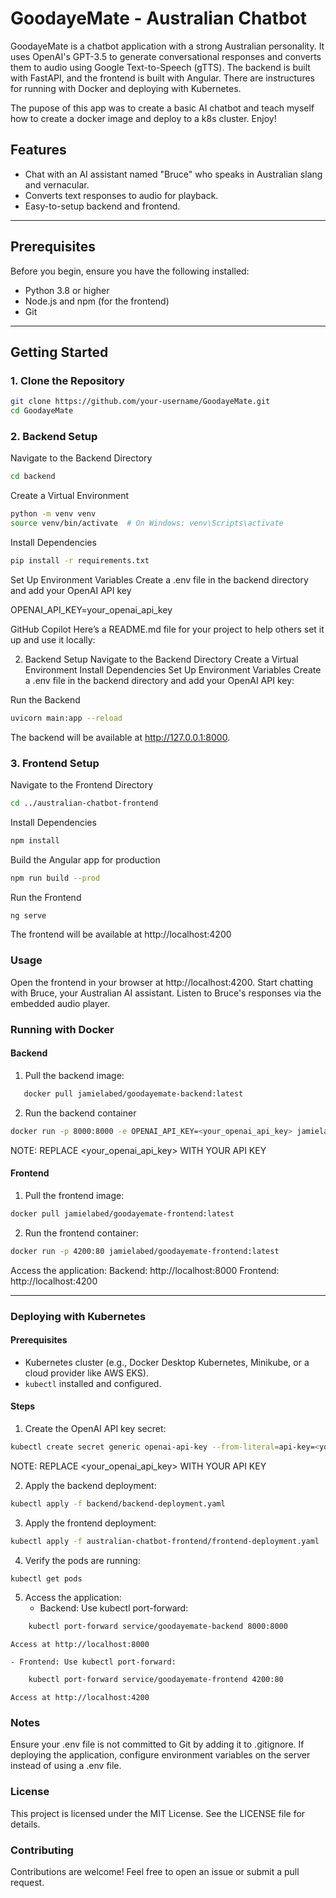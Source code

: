 # GoodayeMate - Australian Chatbot

GoodayeMate is a chatbot application with a strong Australian personality. It uses OpenAI's GPT-3.5 to generate conversational responses and converts them to audio using Google Text-to-Speech (gTTS). The backend is built with FastAPI, and the frontend is built with Angular. There are instructures for running with Docker and deploying with
Kubernetes.

The pupose of this app was to create a basic AI chatbot and teach myself how to create
a docker image and deploy to a k8s cluster. Enjoy!

## Features
- Chat with an AI assistant named "Bruce" who speaks in Australian slang and vernacular.
- Converts text responses to audio for playback.
- Easy-to-setup backend and frontend.

---

## Prerequisites
Before you begin, ensure you have the following installed:
- Python 3.8 or higher
- Node.js and npm (for the frontend)
- Git

---

## Getting Started

### 1. Clone the Repository
```bash
git clone https://github.com/your-username/GoodayeMate.git
cd GoodayeMate
```

### 2. Backend Setup
Navigate to the Backend Directory
```bash
cd backend
```

Create a Virtual Environment
```bash
python -m venv venv
source venv/bin/activate  # On Windows: venv\Scripts\activate
```

Install Dependencies
```bash
pip install -r requirements.txt
```

Set Up Environment Variables
Create a .env file in the backend directory and add your OpenAI API key

OPENAI_API_KEY=your_openai_api_key


GitHub Copilot
Here’s a README.md file for your project to help others set it up and use it locally:

2. Backend Setup
Navigate to the Backend Directory
Create a Virtual Environment
Install Dependencies
Set Up Environment Variables
Create a .env file in the backend directory and add your OpenAI API key:

Run the Backend
```bash
uvicorn main:app --reload
```

The backend will be available at http://127.0.0.1:8000.


### 3. Frontend Setup
Navigate to the Frontend Directory
```bash
cd ../australian-chatbot-frontend
```

Install Dependencies
```bash
npm install
```

Build the Angular app for production
```bash
npm run build --prod
```

Run the Frontend
```bash
ng serve
```

The frontend will be available at http://localhost:4200

### Usage
Open the frontend in your browser at http://localhost:4200.
Start chatting with Bruce, your Australian AI assistant.
Listen to Bruce's responses via the embedded audio player.


### Running with Docker

#### Backend
1. Pull the backend image:
```bash
   docker pull jamielabed/goodayemate-backend:latest
```

2. Run the backend container
```bash
docker run -p 8000:8000 -e OPENAI_API_KEY=<your_openai_api_key> jamielabed/goodayemate-backend:latest
```
NOTE: REPLACE <your_openai_api_key> WITH YOUR API KEY


#### Frontend
1. Pull the frontend image:
```bash
docker pull jamielabed/goodayemate-frontend:latest
```

2. Run the frontend container:
```bash
docker run -p 4200:80 jamielabed/goodayemate-frontend:latest
```

Access the application:
Backend: http://localhost:8000
Frontend: http://localhost:4200



---



### Deploying with Kubernetes

#### Prerequisites
- Kubernetes cluster (e.g., Docker Desktop Kubernetes, Minikube, or a cloud provider like AWS EKS).
- `kubectl` installed and configured.

#### Steps
1. Create the OpenAI API key secret:
```bash
kubectl create secret generic openai-api-key --from-literal=api-key=<your_openai_api_key>
   ```
NOTE: REPLACE <your_openai_api_key> WITH YOUR API KEY

2. Apply the backend deployment:
```bash
kubectl apply -f backend/backend-deployment.yaml
```

3. Apply the frontend deployment:
```bash
kubectl apply -f australian-chatbot-frontend/frontend-deployment.yaml
```

4. Verify the pods are running:
```bash
kubectl get pods
```

5. Access the application:
    - Backend: Use kubectl port-forward:
```bash
    kubectl port-forward service/goodayemate-backend 8000:8000
```
    Access at http://localhost:8000

    - Frontend: Use kubectl port-forward:
```bash
    kubectl port-forward service/goodayemate-frontend 4200:80
```
    Access at http://localhost:4200


### Notes
Ensure your .env file is not committed to Git by adding it to .gitignore.
If deploying the application, configure environment variables on the server instead of using a .env file.

### License
This project is licensed under the MIT License. See the LICENSE file for details.

### Contributing
Contributions are welcome! Feel free to open an issue or submit a pull request.

